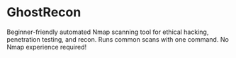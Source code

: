# GhostRecon
Beginner-friendly automated Nmap scanning tool for ethical hacking, penetration testing, and recon. Runs common scans with one command. No Nmap experience required!
